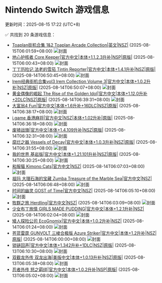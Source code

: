 # Nintendo Switch 游戏信息
更新时间：2025-08-15 17:22 (UTC+8)

✅ 共找到 20 条游戏信息：

- [Toaplan街机合集 1&2 Toaplan Arcade Collection|英文|NSZ|](https://www.gamer520.com/97927.html) (2025-08-15T06:01:59+08:00)
  ![封面](https://assets.nintendo.com/image/upload/ar_16:9,c_lpad,w_1240/b_white/f_auto/q_auto/ncom/software/switch/70010000097391/9021e5bd7979269ffb140a1d7963cc0f2536b01276219a90f25ecffb74433b23)
- [地心护核者 Core Keeper|官方中文|本体+1.1.2.3升补|NSP|原版|](https://www.gamer520.com/83617.html) (2025-08-15T06:00:43+08:00)
  ![封面](https://shared.cdn.queniuqe.com/store_item_assets/steam/apps/1621690/capsule_616x353_schinese.jpg?t=1698224563)
- [丁丁历险记 法老的雪茄 Tintin Reporter|官方中文|本体+1.4.1升补|NSZ|原版|](https://www.gamer520.com/83545.html) (2025-08-14T06:50:45+08:00)
  ![封面](https://ig.freer.blog/2023/11/08/7fd5f696db0d0.jpg)
- [Irem经典街机合集vol3 Irem Collection Volume 3|官方中文|本体+1.0.2升补|NSZ|原版|](https://www.gamer520.com/95709.html) (2025-08-14T06:50:07+08:00)
  ![封面](https://img-eshop.cdn.nintendo.net/i/00ca89d7fc86dba397995afc3adf2c854d8cfe38aa7c505b084385c60f139fa5.jpg?w=1000)
- [黄金偶像的崛起 The Rise of the Golden Idol|官方中文|本体+1.12.0升补+2DLC|NSZ|原版|](https://www.gamer520.com/84946.html) (2025-08-14T06:39:31+08:00)
  ![封面](https://shared.cdn.queniuqe.com/store_item_assets/steam/apps/2716400/capsule_616x353.jpg?t=1731440338)
- [大富翁4 Fun|官方中文|本体+1.6升补+16DLC|NSZ|原版|](https://www.gamer520.com/72562.html) (2025-08-14T06:38:17+08:00)
  ![封面](https://ig.freer.blog/2024/02/17/58b2b91fd1bb3.jpg)
- [i.game 香港麻将|官方中文|NSZ|本体+1.02升补|原版|](https://www.gamer520.com/60602.html) (2025-08-14T06:36:18+08:00)
  ![封面](https://img-eshop.cdn.nintendo.net/i/119cabb6767b410bf3f8351210279356cecc0c122196c0b95349effd80f0f5f5.jpg?w=1000)
- [废墟战旗|官方中文|本体+1.4.109升补|NSZ|原版|](https://www.gamer520.com/21279.html) (2025-08-14T06:32:31+08:00)
  ![封面](https://shared.cdn.queniuqe.com/store_item_assets/steam/apps/1075740/capsule_616x353.jpg?t=1727786787)
- [腐烂之器 Vessels of Decay|官方中文|本体+1.0.3升补|NSZ|原版|](https://www.gamer520.com/94730.html) (2025-08-14T06:31:55+08:00)
  ![封面](https://shared.cdn.queniuqe.com/store_item_assets/steam/apps/1425180/ab27698613f621dade921156bcdc4ff2a8f37e55/capsule_616x353.jpg?t=1750344905)
- [我的世界 基岩版|官方中文|本体+1.21.101升补|NSZ|原版|](https://www.gamer520.com/7500.html) (2025-08-14T06:30:25+08:00)
  ![封面](https://ig.freer.blog/2023/09/20/0641a862d79b1.jpg)
- [和服猫 Kimono Cats|官方中文|NSZ|](https://www.gamer520.com/97865.html) (2025-08-14T06:07:03+08:00)
  ![封面](https://assets.nintendo.com/image/upload/ar_16:9,c_lpad,w_1240/b_white/f_auto/q_auto/ncom/software/switch/70010000092881/b4086161da2d63b4b7963bc6ab954aeb214d712f991add45ba5fe3cb75e98be0)
- [祖玛 大理石海的宝藏 Zumba Treasure of the Marble Sea|官方中文|NSZ|](https://www.gamer520.com/97863.html) (2025-08-14T06:06:48+08:00)
  ![封面](https://assets.nintendo.com/image/upload/ar_16:9,c_lpad,w_1240/b_white/f_auto/q_auto/ncom/software/switch/70010000099666/26c7c935e6df1bc109e3e9517deddbe8a2ff503be7a3c3acbc8da29192c97fe3)
- [时间的幽灵 GOST of Time|官方中文|NSZ|](https://www.gamer520.com/97861.html) (2025-08-14T06:05:10+08:00)
  ![封面](https://assets.nintendo.com/image/upload/ar_16:9,c_lpad,w_1240/b_white/f_auto/q_auto/ncom/software/switch/70010000090377/1024c95ae3a0d8cec133d6579a59cdd32cf8f3c2f2d6a16d86c69ec5b96b99f6)
- [牧群之旅 Herdling|官方中文|NSZ|](https://www.gamer520.com/97859.html) (2025-08-14T06:03:09+08:00)
  ![封面](https://assets.nintendo.com/image/upload/ar_16:9,c_lpad,w_1240/b_white/f_auto/q_auto/ncom/software/switch/70010000083926/84a01d075a7d4c6ab462c193593e57e43d22eb7ebdb0f23cb18e7e5c75071c9c)
- [少女布丁旅情 GIRLS MADE PUDDING|官方中文|本体+1.2.1升补|NSZ|](https://www.gamer520.com/97857.html) (2025-08-14T06:02:04+08:00)
  ![封面](https://shared.cdn.queniuqe.com/store_item_assets/steam/apps/3337210/050809fe5a7435d30c3d407a4e7f87c8ce2dcf5f/capsule_616x353.jpg?t=1733569666)
- [矮人探险公司 EcoGnomix|官方中文|本体+1.0.2升补|NSZ|](https://www.gamer520.com/97855.html) (2025-08-14T06:01:24+08:00)
  ![封面](https://shared.cdn.queniuqe.com/store_item_assets/steam/apps/2473640/capsule_616x353_schinese.jpg?t=1729609803)
- [苍蓝雷霆 GUNVOLT 三棱合极版 Azure Striker|官方中文|本体+1.2升补|NSZ|原版|](https://www.gamer520.com/96643.html) (2025-08-14T06:00:00+08:00)
  ![封面](https://img-eshop.cdn.nintendo.net/i/99dd0cfcfdc8812f07524c8e659c86a05b7a355831635c344083423a3e0c73f2.jpg?w=1920)
- [锁链回声|官方中文|本体+1.342升补+1DLC|NSZ|原版|](https://www.gamer520.com/47408.html) (2025-08-13T06:10:30+08:00)
  ![封面](https://s1.imagehub.cc/images/2025/08/08/7cfd89fbf726f5c7ca6e78a2610fa1f8.jpg)
- [双截龙外传 双龙出海|美版中文|本体+1.0.13升补|NSZ|原版|](https://www.gamer520.com/62720.html) (2025-08-13T06:05:38+08:00)
  ![封面](https://shared.cdn.queniuqe.com/store_item_assets/steam/apps/1967260/capsule_616x353_schinese.jpg?t=1690219604)
- [忍者外传 怒之羁绊|官方中文|本体+1.0.2升补|NSP|原版|](https://www.gamer520.com/97097.html) (2025-08-13T06:05:02+08:00)
  ![封面](https://shared.cdn.queniuqe.com/store_item_assets/steam/apps/2542120/88c23fd0a4ee2026717eb4b5ca3473c6dcd8c9d3/capsule_616x353.jpg?t=1752053750)
